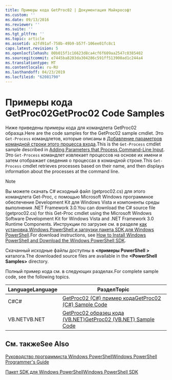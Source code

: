 ```yaml
---
title: Примеры кода GetProc02 | Документация Майкрософт
ms.custom: ''
ms.date: 09/13/2016
ms.reviewer: ''
ms.suite: ''
ms.tgt_pltfrm: ''
ms.topic: article
ms.assetid: a2fd91af-758b-49b9-b57f-106ee01fc8c1
caps.latest.revision: 5
ms.openlocfilehash: 00b015f1c16623d8ca4cf6f609aa2547c0385402
ms.sourcegitcommit: e7445ba8203da304286c591ff513900ad1c244a4
ms.translationtype: MT
ms.contentlocale: ru-RU
ms.lasthandoff: 04/23/2019
ms.locfileid: "62081790"
---
```

# <a name="getproc02-code-samples"></a><span data-ttu-id="ed2f1-102">Примеры кода GetProc02</span><span class="sxs-lookup"><span data-stu-id="ed2f1-102">GetProc02 Code Samples</span></span>

<span data-ttu-id="ed2f1-103">Ниже приведены примеры кода для командлета GetProc02 образца.</span><span class="sxs-lookup"><span data-stu-id="ed2f1-103">Here are the code samples for the GetProc02 sample cmdlet.</span></span> <span data-ttu-id="ed2f1-104">Это `Get-Process` командлетов, которые описаны в [Добавление параметров командной строки этого процесса входа](../cmdlet/adding-parameters-that-process-command-line-input.md).</span><span class="sxs-lookup"><span data-stu-id="ed2f1-104">This is the `Get-Process` cmdlet sample described in [Adding Parameters that Process Command-Line Input](../cmdlet/adding-parameters-that-process-command-line-input.md).</span></span> <span data-ttu-id="ed2f1-105">Это `Get-Process` командлет извлекает процессов на основе их имени и затем отображает сведения о процессах в командной строке.</span><span class="sxs-lookup"><span data-stu-id="ed2f1-105">This `Get-Process` cmdlet retrieves processes based on their name, and then displays information about the processes at the command line.</span></span>

> [!NOTE]
> <span data-ttu-id="ed2f1-106">Вы можете скачать C# исходный файл (getproc02.cs) для этого командлета Get-Proc, с помощью Microsoft Windows программное обеспечение Development Kit для Windows Vista и компоненты среды выполнения .NET Framework 3.0.</span><span class="sxs-lookup"><span data-stu-id="ed2f1-106">You can download the C# source file (getproc02.cs) for this Get-Proc cmdlet using the Microsoft Windows Software Development Kit for Windows Vista and .NET Framework 3.0 Runtime Components.</span></span> <span data-ttu-id="ed2f1-107">Инструкции по загрузке см. в разделе [как установка Windows PowerShell и загрузки пакета SDK для Windows PowerShell](/powershell/developer/installing-the-windows-powershell-sdk).</span><span class="sxs-lookup"><span data-stu-id="ed2f1-107">For download instructions, see [How to Install Windows PowerShell and Download the Windows PowerShell SDK](/powershell/developer/installing-the-windows-powershell-sdk).</span></span>
>
> <span data-ttu-id="ed2f1-108">Скачанный исходные файлы доступны в  **\<примеры PowerShell >** каталога.</span><span class="sxs-lookup"><span data-stu-id="ed2f1-108">The downloaded source files are available in the **\<PowerShell Samples>** directory.</span></span>

<span data-ttu-id="ed2f1-109">Полный пример кода см. в следующих разделах.</span><span class="sxs-lookup"><span data-stu-id="ed2f1-109">For complete sample code, see the following topics.</span></span>

|<span data-ttu-id="ed2f1-110">Language</span><span class="sxs-lookup"><span data-stu-id="ed2f1-110">Language</span></span>|<span data-ttu-id="ed2f1-111">Раздел</span><span class="sxs-lookup"><span data-stu-id="ed2f1-111">Topic</span></span>|
|--------------|-----------|
|<span data-ttu-id="ed2f1-112">C#</span><span class="sxs-lookup"><span data-stu-id="ed2f1-112">C#</span></span>|[<span data-ttu-id="ed2f1-113">GetProc02 (C#) пример кода</span><span class="sxs-lookup"><span data-stu-id="ed2f1-113">GetProc02 (C#) Sample Code</span></span>](./getproc02-csharp-sample-code.md)|
|<span data-ttu-id="ed2f1-114">VB.NET</span><span class="sxs-lookup"><span data-stu-id="ed2f1-114">VB.NET</span></span>|[<span data-ttu-id="ed2f1-115">GetProc02 образец кода (VB.NET)</span><span class="sxs-lookup"><span data-stu-id="ed2f1-115">GetProc02 (VB.NET) Sample Code</span></span>](./getproc02-vb-net-sample-code.md)|

## <a name="see-also"></a><span data-ttu-id="ed2f1-116">См. также</span><span class="sxs-lookup"><span data-stu-id="ed2f1-116">See Also</span></span>

[<span data-ttu-id="ed2f1-117">Руководство программиста Windows PowerShell</span><span class="sxs-lookup"><span data-stu-id="ed2f1-117">Windows PowerShell Programmer's Guide</span></span>](./windows-powershell-programmer-s-guide.md)

[<span data-ttu-id="ed2f1-118">Пакет SDK для Windows PowerShell</span><span class="sxs-lookup"><span data-stu-id="ed2f1-118">Windows PowerShell SDK</span></span>](../windows-powershell-reference.md)